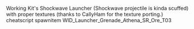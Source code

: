 Working Kit's Shockwave Launcher (Shockwave projectile is kinda scuffed) with proper textures (thanks to CallyHam for the texture porting.) 
cheatscript spawnitem WID_Launcher_Grenade_Athena_SR_Ore_T03